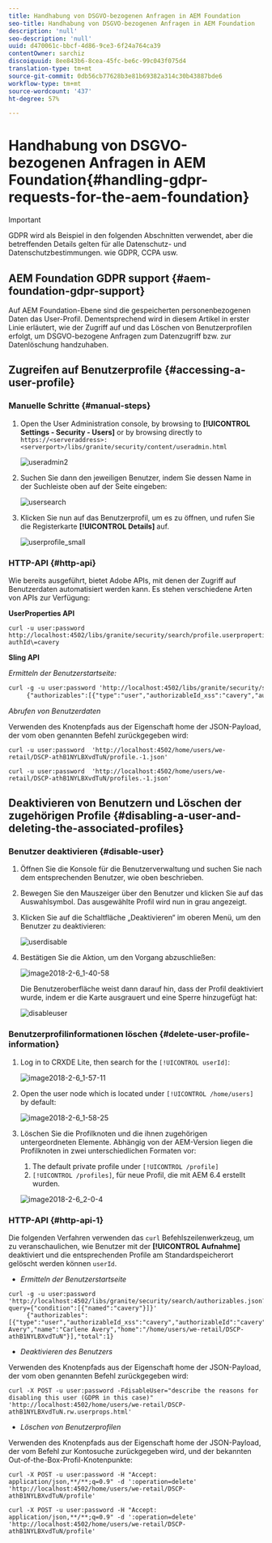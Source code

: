 ```yaml
---
title: Handhabung von DSGVO-bezogenen Anfragen in AEM Foundation
seo-title: Handhabung von DSGVO-bezogenen Anfragen in AEM Foundation
description: 'null'
seo-description: 'null'
uuid: d470061c-bbcf-4d86-9ce3-6f24a764ca39
contentOwner: sarchiz
discoiquuid: 8ee843b6-8cea-45fc-be6c-99c043f075d4
translation-type: tm+mt
source-git-commit: 0db56cb77628b3e81b69382a314c30b43887bde6
workflow-type: tm+mt
source-wordcount: '437'
ht-degree: 57%

---
```



# Handhabung von DSGVO-bezogenen Anfragen in AEM Foundation{#handling-gdpr-requests-for-the-aem-foundation}

>[!IMPORTANT]
>
>GDPR wird als Beispiel in den folgenden Abschnitten verwendet, aber die betreffenden Details gelten für alle Datenschutz- und Datenschutzbestimmungen. wie GDPR, CCPA usw.

## AEM Foundation GDPR support {#aem-foundation-gdpr-support}

Auf AEM Foundation-Ebene sind die gespeicherten personenbezogenen Daten das User-Profil. Dementsprechend wird in diesem Artikel in erster Linie erläutert, wie der Zugriff auf und das Löschen von Benutzerprofilen erfolgt, um DSGVO-bezogene Anfragen zum Datenzugriff bzw. zur Datenlöschung handzuhaben.

## Zugreifen auf Benutzerprofile {#accessing-a-user-profile}

### Manuelle Schritte {#manual-steps}

1. Open the User Administration console, by browsing to **[!UICONTROL Settings - Security - Users]** or by browsing directly to `https://<serveraddress>:<serverport>/libs/granite/security/content/useradmin.html`

   ![useradmin2](assets/useradmin2.png)

1. Suchen Sie dann den jeweiligen Benutzer, indem Sie dessen Name in der Suchleiste oben auf der Seite eingeben:

   ![usersearch](assets/usersearch.png)

1. Klicken Sie nun auf das Benutzerprofil, um es zu öffnen, und rufen Sie die Registerkarte **[!UICONTROL Details]** auf.

   ![userprofile_small](assets/userprofile_small.png)

### HTTP-API {#http-api}

Wie bereits ausgeführt, bietet Adobe APIs, mit denen der Zugriff auf Benutzerdaten automatisiert werden kann. Es stehen verschiedene Arten von APIs zur Verfügung:

**UserProperties API**

```shell
curl -u user:password http://localhost:4502/libs/granite/security/search/profile.userproperties.json\?authId\=cavery
```

**Sling API**

*Ermitteln der Benutzerstartseite:*

```xml
curl -g -u user:password 'http://localhost:4502/libs/granite/security/search/authorizables.json?query={"condition":[{"named":"cavery"}]}'
     {"authorizables":[{"type":"user","authorizableId_xss":"cavery","authorizableId":"cavery","name_xss":"Carlene Avery","name":"Carlene Avery","home":"/home/users/we-retail/DSCP-athB1NYLBXvdTuN"}],"total":1}
```

*Abrufen von Benutzerdaten*

Verwenden des Knotenpfads aus der Eigenschaft home der JSON-Payload, der vom oben genannten Befehl zurückgegeben wird:

```shell
curl -u user:password  'http://localhost:4502/home/users/we-retail/DSCP-athB1NYLBXvdTuN/profile.-1.json'
```

```shell
curl -u user:password  'http://localhost:4502/home/users/we-retail/DSCP-athB1NYLBXvdTuN/profiles.-1.json'
```

## Deaktivieren von Benutzern und Löschen der zugehörigen Profile {#disabling-a-user-and-deleting-the-associated-profiles}

### Benutzer deaktivieren {#disable-user}

1. Öffnen Sie die Konsole für die Benutzerverwaltung und suchen Sie nach dem entsprechenden Benutzer, wie oben beschrieben.
1. Bewegen Sie den Mauszeiger über den Benutzer und klicken Sie auf das Auswahlsymbol. Das ausgewählte Profil wird nun in grau angezeigt.

1. Klicken Sie auf die Schaltfläche „Deaktivieren“ im oberen Menü, um den Benutzer zu deaktivieren:

   ![userdisable](assets/userdisable.png)

1. Bestätigen Sie die Aktion, um den Vorgang abzuschließen:

   ![image2018-2-6_1-40-58](assets/image2018-2-6_1-40-58.png)

   Die Benutzeroberfläche weist dann darauf hin, dass der Profil deaktiviert wurde, indem er die Karte ausgrauert und eine Sperre hinzugefügt hat:

   ![disableuser](assets/disableduser.png)

### Benutzerprofilinformationen löschen {#delete-user-profile-information}

1. Log in to CRXDE Lite, then search for the `[!UICONTROL userId]`:

   ![image2018-2-6_1-57-11](assets/image2018-2-6_1-57-11.png)

1. Open the user node which is located under `[!UICONTROL /home/users]` by default:

   ![image2018-2-6_1-58-25](assets/image2018-2-6_1-58-25.png)

1. Löschen Sie die Profilknoten und die ihnen zugehörigen untergeordneten Elemente. Abhängig von der AEM-Version liegen die Profilknoten in zwei unterschiedlichen Formaten vor:

   1. The default private profile under `[!UICONTROL /profile]`
   1. `[!UICONTROL /profiles]`, für neue Profil, die mit AEM 6.4 erstellt wurden.

   ![image2018-2-6_2-0-4](assets/image2018-2-6_2-0-4.png)

### HTTP-API {#http-api-1}

Die folgenden Verfahren verwenden das `curl` Befehlszeilenwerkzeug, um zu veranschaulichen, wie Benutzer mit der **[!UICONTROL Aufnahme]** deaktiviert und die entsprechenden Profile am Standardspeicherort gelöscht werden können `userId`.

* *Ermitteln der Benutzerstartseite*

```shell
curl -g -u user:password 'http://localhost:4502/libs/granite/security/search/authorizables.json?query={"condition":[{"named":"cavery"}]}'
     {"authorizables":[{"type":"user","authorizableId_xss":"cavery","authorizableId":"cavery","name_xss":"Carlene Avery","name":"Carlene Avery","home":"/home/users/we-retail/DSCP-athB1NYLBXvdTuN"}],"total":1}
```

* *Deaktivieren des Benutzers*

Verwenden des Knotenpfads aus der Eigenschaft home der JSON-Payload, der vom oben genannten Befehl zurückgegeben wird:

```shell
curl -X POST -u user:password -FdisableUser="describe the reasons for disabling this user (GDPR in this case)" 'http://localhost:4502/home/users/we-retail/DSCP-athB1NYLBXvdTuN.rw.userprops.html'
```

* *Löschen von Benutzerprofilen*

Verwenden des Knotenpfads aus der Eigenschaft home der JSON-Payload, der vom Befehl zur Kontosuche zurückgegeben wird, und der bekannten Out-of-the-Box-Profil-Knotenpunkte:

```shell
curl -X POST -u user:password -H "Accept: application/json,**/**;q=0.9" -d ':operation=delete' 'http://localhost:4502/home/users/we-retail/DSCP-athB1NYLBXvdTuN/profile'
```

```shell
curl -X POST -u user:password -H "Accept: application/json,**/**;q=0.9" -d ':operation=delete' 'http://localhost:4502/home/users/we-retail/DSCP-athB1NYLBXvdTuN/profile'
```

